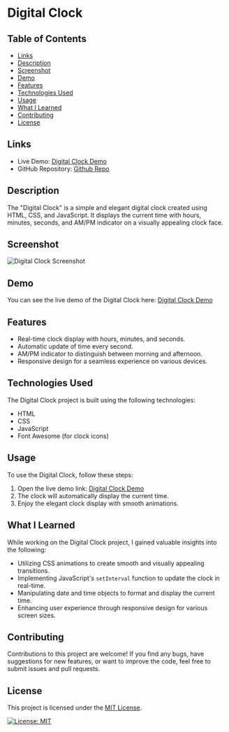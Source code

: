 # Digital Clock

## Table of Contents

- [Links](#links)
- [Description](#description)
- [Screenshot](#screenshot)
- [Demo](#demo)
- [Features](#features)
- [Technologies Used](#technologies-used)
- [Usage](#usage)
- [What I Learned](#what-i-learned)
- [Contributing](#contributing)
- [License](#license)

## Links

- Live Demo: [Digital Clock Demo](https://serene-panda-aebe85.netlify.app/)
- GitHub Repository: [Github Repo](https://github.com/aruntutter/digital-clock)

## Description

The "Digital Clock" is a simple and elegant digital clock created using HTML, CSS, and JavaScript. It displays the current time with hours, minutes, seconds, and AM/PM indicator on a visually appealing clock face.

## Screenshot

![Digital Clock Screenshot](./assets/screenshot/clock-ss.png)

## Demo

You can see the live demo of the Digital Clock here: [Digital Clock Demo](https://serene-panda-aebe85.netlify.app/)

## Features

- Real-time clock display with hours, minutes, and seconds.
- Automatic update of time every second.
- AM/PM indicator to distinguish between morning and afternoon.
- Responsive design for a seamless experience on various devices.

## Technologies Used

The Digital Clock project is built using the following technologies:

- HTML
- CSS
- JavaScript
- Font Awesome (for clock icons)

## Usage

To use the Digital Clock, follow these steps:

1. Open the live demo link: [Digital Clock Demo](https://serene-panda-aebe85.netlify.app/)
2. The clock will automatically display the current time.
3. Enjoy the elegant clock display with smooth animations.

## What I Learned

While working on the Digital Clock project, I gained valuable insights into the following:

- Utilizing CSS animations to create smooth and visually appealing transitions.
- Implementing JavaScript's `setInterval` function to update the clock in real-time.
- Manipulating date and time objects to format and display the current time.
- Enhancing user experience through responsive design for various screen sizes.

## Contributing

Contributions to this project are welcome! If you find any bugs, have suggestions for new features, or want to improve the code, feel free to submit issues and pull requests.

## License

This project is licensed under the [MIT License](./LICENSE).

[![License: MIT](https://img.shields.io/badge/License-MIT-yellow.svg)](./LICENSE)
